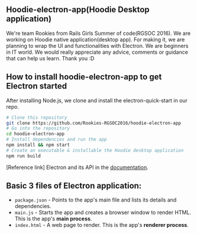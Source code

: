 ## Hoodie-electron-app(Hoodie Desktop application)
  We're team Rookies from Rails Girls Summer of code(RGSOC 2016).
  We are working on Hoodie native application(desktop app).
  For making it, we are planning to wrap the UI and functionalities with Electron.
  We are beginners in IT world.
  We would really appreciate any advice, comments or guidance that can help us learn.
  Thank you :D

## How to install hoodie-electron-app to get Electron started

After installing Node.js, we clone and install the electron-quick-start in our repo.

```bash
# Clone this repository
git clone https://github.com/Rookies-RGSOC2016/hoodie-electron-app
# Go into the repository
cd hoodie-electron-app
# Install dependencies and run the app
npm install && npm start
# Create an executable & installable the Hoodie desktop application
npm run build
```
[Reference link] Electron and its API in the [documentation](http://electron.atom.io/docs/latest).

## Basic 3 files of Electron application:
- `package.json` - Points to the app's main file and lists its details and dependencies.
- `main.js` - Starts the app and creates a browser window to render HTML. This is the app's **main process**.
- `index.html` - A web page to render. This is the app's **renderer process**.
